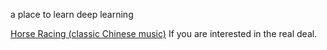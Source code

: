 a place to learn deep learning

[Horse Racing (classic Chinese music)](https://youtu.be/g776vjETtW8) If you are interested in the real deal.

